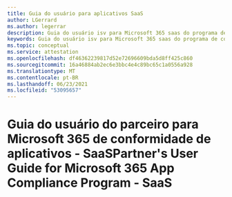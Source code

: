 ```yaml
---
title: Guia do usuário para aplicativos SaaS
author: LGerrard
ms.author: legerrar
description: Guia do usuário isv para Microsoft 365 saas do programa de conformidade de aplicativos
keywords: Guia do usuário isv para Microsoft 365 saas do programa de conformidade de aplicativos
ms.topic: conceptual
ms.service: attestation
ms.openlocfilehash: df46362239817d52e72696609bda5d8ff425c860
ms.sourcegitcommit: 16a46884ab2ec6e3bbc4e4c89bc65c1a0556a928
ms.translationtype: MT
ms.contentlocale: pt-BR
ms.lasthandoff: 06/23/2021
ms.locfileid: "53095657"
---
```

# <a name="partners-user-guide-for-microsoft-365-app-compliance-program---saas"></a><span data-ttu-id="f4f38-104">Guia do usuário do parceiro para Microsoft 365 de conformidade de aplicativos - SaaS</span><span class="sxs-lookup"><span data-stu-id="f4f38-104">Partner's User Guide for Microsoft 365 App Compliance Program - SaaS</span></span>
